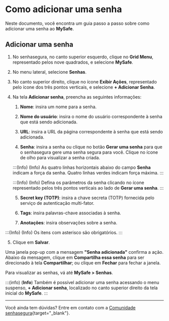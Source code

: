 # Como adicionar uma senha

Neste documento, você encontra um guia passo a passo sobre como adicionar uma senha ao **MySafe**.


## Adicionar uma senha

1. No senhasegura, no canto superior esquerdo, clique no **Grid Menu**, representado pelos nove quadrados, e selecione **MySafe**.
2. No menu lateral, selecione **Senhas**. 
3. No canto superior direito, clique no ícone **Exibir Ações**,  representado pelo ícone dos três pontos verticais, e selecione **+ Adicionar Senha**.
4. Na tela **Adicionar senha**,  preencha as seguintes informações:
    1. **Nome**:  insira  um nome para a senha.
    2. **Nome do usuário**:  insira o nome do usuário correspondente à senha que está sendo adicionada.
    3. **URL**: insira a URL da página correspondente à senha que está sendo adicionada.

    4. **Senha**:  insira a senha ou clique no botão **Gerar uma senha** para que o senhasegura gere uma senha segura para você. Clique no ícone de olho para visualizar a senha criada. 


    :::(Info) (Info)
        As quatro linhas horizontais abaixo do campo **Senha** indicam a força da senha. Quatro linhas verdes indicam força máxima.
    :::

    :::(Info) (Info)
    Defina os parâmetros  da senha clicando no ícone representado pelos três pontos verticais ao lado de **Gerar uma senha**.
    :::

    5. **Secret key (TOTP)**: insira a chave secreta (TOTP) fornecida pelo serviço de autenticação multi-fator.

    6. **Tags**: insira palavras-chave associadas à senha.
    7. **Anotações**: insira observações sobre a senha.





:::(Info) (Info)
Os itens com asterisco são obrigatórios.
:::

5. Clique em **Salvar**.

Uma janela pop-up com a mensagem  **"Senha adicionada"** confirma a ação. Abaixo da mensagem, clique em **Compartilha essa senha** para ser direcionado à tela **Compartilhar**; ou clique em **Fechar** para fechar a janela.

Para visualizar as senhas, vá até  **MySafe > Senhas**.


:::(info) (**Info**)
Também é possível adicionar uma senha acessando o menu suspenso, **+ Adicionar senha**, localizado no canto superior direito da tela inicial do **MySafe**.
:::
***



Você ainda tem dúvidas? Entre em contato com a  [Comunidade senhasegura](https://community.senhasegura.io/){target="_blank"}.